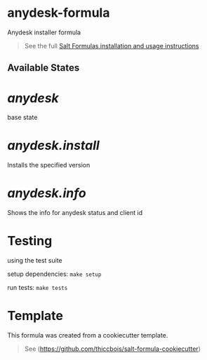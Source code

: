 # anydesk-formula

Anydesk installer formula


> See the full [Salt Formulas installation and usage instructions](http://docs.saltstack.com/en/latest/topics/development/conventions/formulas.html)

## Available States


# ***anydesk***

base state

# ***anydesk.install***

Installs the specified version

# ***anydesk.info***

Shows the info for anydesk status and client id

# Testing
using the test suite

setup dependencies: ```make setup```

run tests: ```make tests```


# Template

This formula was created from a cookiecutter template.

> See (https://github.com/thiccbois/salt-formula-cookiecutter)
